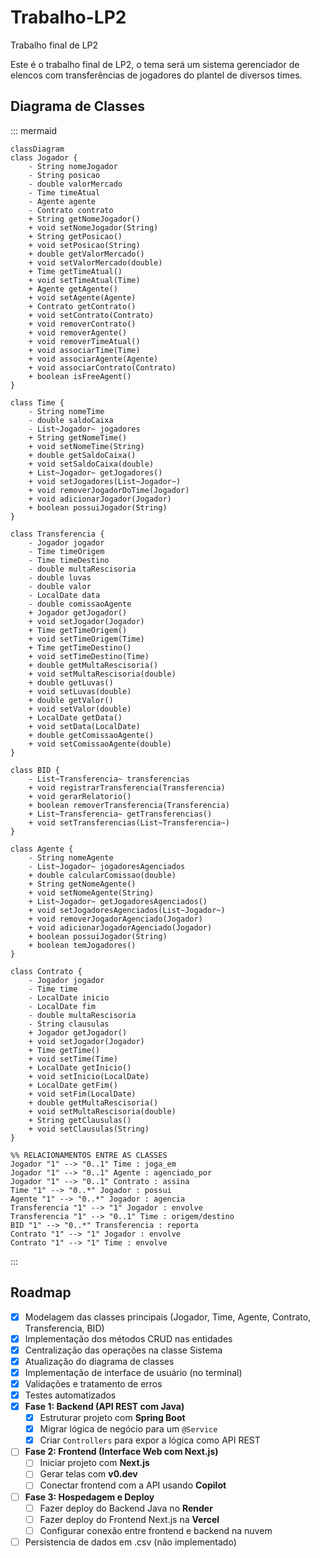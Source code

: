 # Trabalho-LP2

Trabalho final de LP2

Este é o trabalho final de LP2, o tema será um sistema gerenciador de elencos com transferências de jogadores do plantel de diversos times.

## Diagrama de Classes

::: mermaid

    classDiagram
    class Jogador {
        - String nomeJogador
        - String posicao
        - double valorMercado
        - Time timeAtual
        - Agente agente
        - Contrato contrato
        + String getNomeJogador()
        + void setNomeJogador(String)
        + String getPosicao()
        + void setPosicao(String)
        + double getValorMercado()
        + void setValorMercado(double)
        + Time getTimeAtual()
        + void setTimeAtual(Time)
        + Agente getAgente()
        + void setAgente(Agente)
        + Contrato getContrato()
        + void setContrato(Contrato)
        + void removerContrato()
        + void removerAgente()
        + void removerTimeAtual()
        + void associarTime(Time)
        + void associarAgente(Agente)
        + void associarContrato(Contrato)
        + boolean isFreeAgent()
    }
    
    class Time {
        - String nomeTime
        - double saldoCaixa
        - List~Jogador~ jogadores
        + String getNomeTime()
        + void setNomeTime(String)
        + double getSaldoCaixa()
        + void setSaldoCaixa(double)
        + List~Jogador~ getJogadores()
        + void setJogadores(List~Jogador~)
        + void removerJogadorDoTime(Jogador)
        + void adicionarJogador(Jogador)
        + boolean possuiJogador(String)
    }

    class Transferencia {
        - Jogador jogador
        - Time timeOrigem
        - Time timeDestino
        - double multaRescisoria
        - double luvas
        - double valor
        - LocalDate data
        - double comissaoAgente
        + Jogador getJogador()
        + void setJogador(Jogador)
        + Time getTimeOrigem()
        + void setTimeOrigem(Time)
        + Time getTimeDestino()
        + void setTimeDestino(Time)
        + double getMultaRescisoria()
        + void setMultaRescisoria(double)
        + double getLuvas()
        + void setLuvas(double)
        + double getValor()
        + void setValor(double)
        + LocalDate getData()
        + void setData(LocalDate)
        + double getComissaoAgente()
        + void setComissaoAgente(double)
    }

    class BID {
        - List~Transferencia~ transferencias
        + void registrarTransferencia(Transferencia)
        + void gerarRelatorio()
        + boolean removerTransferencia(Transferencia)
        + List~Transferencia~ getTransferencias()
        + void setTransferencias(List~Transferencia~)
    }

    class Agente {
        - String nomeAgente
        - List~Jogador~ jogadoresAgenciados
        + double calcularComissao(double)
        + String getNomeAgente()
        + void setNomeAgente(String)
        + List~Jogador~ getJogadoresAgenciados()
        + void setJogadoresAgenciados(List~Jogador~)
        + void removerJogadorAgenciado(Jogador)
        + void adicionarJogadorAgenciado(Jogador)
        + boolean possuiJogador(String)
        + boolean temJogadores()
    }

    class Contrato {
        - Jogador jogador
        - Time time
        - LocalDate inicio
        - LocalDate fim
        - double multaRescisoria
        - String clausulas
        + Jogador getJogador()
        + void setJogador(Jogador)
        + Time getTime()
        + void setTime(Time)
        + LocalDate getInicio()
        + void setInicio(LocalDate)
        + LocalDate getFim()
        + void setFim(LocalDate)
        + double getMultaRescisoria()
        + void setMultaRescisoria(double)
        + String getClausulas()
        + void setClausulas(String)
    }

    %% RELACIONAMENTOS ENTRE AS CLASSES
    Jogador "1" --> "0..1" Time : joga_em
    Jogador "1" --> "0..1" Agente : agenciado_por
    Jogador "1" --> "0..1" Contrato : assina
    Time "1" --> "0..*" Jogador : possui
    Agente "1" --> "0..*" Jogador : agencia
    Transferencia "1" --> "1" Jogador : envolve
    Transferencia "1" --> "0..1" Time : origem/destino
    BID "1" --> "0..*" Transferencia : reporta
    Contrato "1" --> "1" Jogador : envolve
    Contrato "1" --> "1" Time : envolve
:::

## Roadmap

- [x] Modelagem das classes principais (Jogador, Time, Agente, Contrato, Transferencia, BID)
- [x] Implementação dos métodos CRUD nas entidades
- [x] Centralização das operações na classe Sistema
- [x] Atualização do diagrama de classes
- [x] Implementação de interface de usuário (no terminal)
- [x] Validações e tratamento de erros
- [x] Testes automatizados
- [x] **Fase 1: Backend (API REST com Java)**
    - [x] Estruturar projeto com **Spring Boot**
    - [x] Migrar lógica de negócio para um `@Service`
    - [x] Criar `Controllers` para expor a lógica como API REST
- [ ] **Fase 2: Frontend (Interface Web com Next.js)**
    - [ ] Iniciar projeto com **Next.js**
    - [ ] Gerar telas com **v0.dev**
    - [ ] Conectar frontend com a API usando **Copilot**
- [ ] **Fase 3: Hospedagem e Deploy**
    - [ ] Fazer deploy do Backend Java no **Render**
    - [ ] Fazer deploy do Frontend Next.js na **Vercel**
    - [ ] Configurar conexão entre frontend e backend na nuvem
- [ ] Persistencia de dados em .csv (não implementado)
